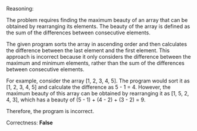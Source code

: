 Reasoning:

The problem requires finding the maximum beauty of an array that can be obtained by rearranging its elements. The beauty of the array is defined as the sum of the differences between consecutive elements.

The given program sorts the array in ascending order and then calculates the difference between the last element and the first element. This approach is incorrect because it only considers the difference between the maximum and minimum elements, rather than the sum of the differences between consecutive elements.

For example, consider the array [1, 2, 3, 4, 5]. The program would sort it as [1, 2, 3, 4, 5] and calculate the difference as 5 - 1 = 4. However, the maximum beauty of this array can be obtained by rearranging it as [1, 5, 2, 4, 3], which has a beauty of (5 - 1) + (4 - 2) + (3 - 2) = 9.

Therefore, the program is incorrect.

Correctness: **False**